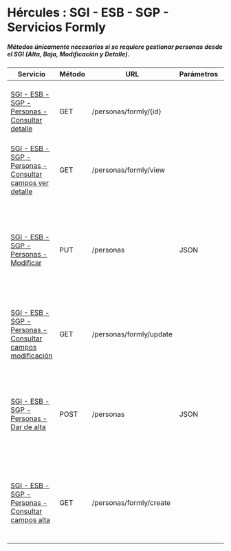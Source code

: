 # Hércules : SGI \- ESB \- SGP \- Servicios Formly



##### Métodos únicamente necesarios si se requiere gestionar personas desde el SGI (Alta, Baja, Modificación y Detalle).







| Servicio | Método | URL | Parámetros | Respuesta | Descripción |
| --- | --- | --- | --- | --- | --- |
| [SGI \- ESB \- SGP \- Personas \- Consultar detalle](/confluence/display/HERCULES/SGI+-+ESB+-+SGP+-+Personas+-+Consultar+detalle "/confluence/display/HERCULES/SGI+-+ESB+-+SGP+-+Personas+-+Consultar+detalle") | GET | /personas/formly/{id} |  | JSON | Devuelve los datos a pintar en el formulario de Ver Detalle/Actualizar en el SGI (formly). |
| [SGI \- ESB \- SGP \- Personas \- Consultar campos ver detalle](/confluence/display/HERCULES/SGI+-+ESB+-+SGP+-+Personas+-+Consultar+campos+ver+detalle "/confluence/display/HERCULES/SGI+-+ESB+-+SGP+-+Personas+-+Consultar+campos+ver+detalle") | GET | /personas/formly/view |  | Formly | Devuelve el formulario (formly) a pintar para la pantalla de ver detalle de persona. |
| [SGI \- ESB \- SGP \- Personas \- Modificar](/confluence/display/HERCULES/SGI+-+ESB+-+SGP+-+Personas+-+Modificar "/confluence/display/HERCULES/SGI+-+ESB+-+SGP+-+Personas+-+Modificar") | PUT | /personas | JSON |  | Recibe como parámetro la respuesta del usuario del formulario de datos de modificación (formly) con los campos necesarios para actualizar una persona. |
| [SGI \- ESB \- SGP \- Personas \- Consultar campos modificación](https://confluence.um.es/confluence/pages/viewpage.action?pageId=597853039 "/confluence/pages/viewpage.action?pageId=597853039") | GET | /personas/formly/update |  | Formly | Devuelve el formulario (formly) a pintar para la pantalla de solicitar modificar persona. |
| [SGI \- ESB \- SGP \- Personas \- Dar de alta](/confluence/display/HERCULES/SGI+-+ESB+-+SGP+-+Personas+-+Dar+de+alta "/confluence/display/HERCULES/SGI+-+ESB+-+SGP+-+Personas+-+Dar+de+alta") | POST | /personas | JSON | idVendrá relleno si la creación es síncrona y no vendrá si es asíncrona. | Recibe como parámetro la respuesta del usuario del formulario de datos de alta (formly) con los campos necesarios para crear una persona. |
| [SGI \- ESB \- SGP \- Personas \- Consultar campos alta](/confluence/display/HERCULES/SGI+-+ESB+-+SGP+-+Personas+-+Consultar+campos+alta "/confluence/display/HERCULES/SGI+-+ESB+-+SGP+-+Personas+-+Consultar+campos+alta") | GET | /personas/formly/create |  | Formly | Devuelve el formulario (formly) a pintar para la pantalla de solicitar alta persona. Ver  [IU\-GEN\-0061\- Solicitar alta de persona](https://confluence.um.es/confluence/display/HERCULES/IU-GEN-0061-+Solicitar+alta+de+persona "https://confluence.um.es/confluence/display/HERCULES/IU-GEN-0061-+Solicitar+alta+de+persona"). |




